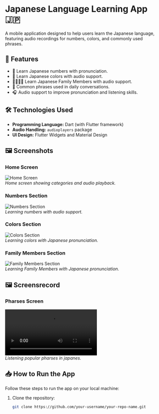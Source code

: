 # Japanese Language Learning App 🇯🇵

A mobile application designed to help users learn the Japanese language, featuring audio recordings for numbers, colors, and commonly used phrases.

## 📱 Features

- 🔢 Learn Japanese numbers with pronunciation.
- 🎨 Learn Japanese colors with audio support.
- 👨‍👩‍👦‍👦 Learn Japanese Family Members with audio support.
- 💬 Common phrases used in daily conversations.
- 🎧 Audio support to improve pronunciation and listening skills.

## 🛠️ Technologies Used

- **Programming Language:** Dart (with Flutter framework)
- **Audio Handling:** `audioplayers` package
- **UI Design:** Flutter Widgets and Material Design


## 🖼️ Screenshots


### Home Screen
![Home Screen](screenshots/Screenshot.HomeScreen.example.toku.jpg)  
*Home screen showing categories and audio playback.*

### Numbers Section
![Numbers Section](screenshots/Screenshot.Numbers.example.toku.jpg)  
*Learning numbers with audio support.*

### Colors Section
![Colors Section](screenshots/Screenshot.Colors.example.toku.jpg)  
*Learning colors with Japanese pronunciation.*

### Family Members Section
![Family Members Section](screenshots/Screenshot.FamilyMembers.example.toku.jpg)  
*Learning Family Members with Japanese pronunciation.*

## 🖼️ Screensrecord

### Pharses Screen
![Pharses Screen](screenshots/Screenrecord.Pharses.example.toku.mp4)  
*Listening popular pharses in japanes.*

## 📥 How to Run the App

Follow these steps to run the app on your local machine:

1. Clone the repository:
   ```bash
   git clone https://github.com/your-username/your-repo-name.git
